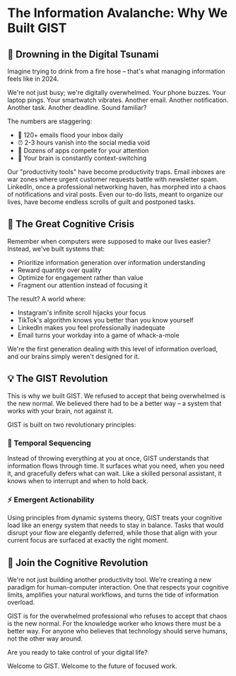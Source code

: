 # The Information Avalanche: Why We Built GIST

## 🌊 Drowning in the Digital Tsunami

Imagine trying to drink from a fire hose – that's what managing information feels like in 2024. 

We're not just busy; we're digitally overwhelmed. Your phone buzzes. Your laptop pings. Your smartwatch vibrates. Another email. Another notification. Another task. Another deadline. Sound familiar?

The numbers are staggering:
- 📧 120+ emails flood your inbox daily
- ⏰ 2-3 hours vanish into the social media void
- 🔔 Dozens of apps compete for your attention
- 💭 Your brain is constantly context-switching

Our "productivity tools" have become productivity traps. Email inboxes are war zones where urgent customer requests battle with newsletter spam. LinkedIn, once a professional networking haven, has morphed into a chaos of notifications and viral posts. Even our to-do lists, meant to organize our lives, have become endless scrolls of guilt and postponed tasks.

## 🤯 The Great Cognitive Crisis

Remember when computers were supposed to make our lives easier? Instead, we've built systems that:
- Prioritize information generation over information understanding
- Reward quantity over quality
- Optimize for engagement rather than value
- Fragment our attention instead of focusing it

The result? A world where:
- Instagram's infinite scroll hijacks your focus
- TikTok's algorithm knows you better than you know yourself
- LinkedIn makes you feel professionally inadequate
- Email turns your workday into a game of whack-a-mole

We're the first generation dealing with this level of information overload, and our brains simply weren't designed for it.

## 💡 The GIST Revolution

This is why we built GIST. We refused to accept that being overwhelmed is the new normal. We believed there had to be a better way – a system that works with your brain, not against it.

GIST is built on two revolutionary principles:

### 🌊 Temporal Sequencing
Instead of throwing everything at you at once, GIST understands that information flows through time. It surfaces what you need, when you need it, and gracefully defers what can wait. Like a skilled personal assistant, it knows when to interrupt and when to hold back.

### ⚡ Emergent Actionability
Using principles from dynamic systems theory, GIST treats your cognitive load like an energy system that needs to stay in balance. Tasks that would disrupt your flow are elegantly deferred, while those that align with your current focus are surfaced at exactly the right moment.

## 🚀 Join the Cognitive Revolution

We're not just building another productivity tool. We're creating a new paradigm for human-computer interaction. One that respects your cognitive limits, amplifies your natural workflows, and turns the tide of information overload.

GIST is for the overwhelmed professional who refuses to accept that chaos is the new normal.
For the knowledge worker who knows there must be a better way.
For anyone who believes that technology should serve humans, not the other way around.

Are you ready to take control of your digital life?

Welcome to GIST. Welcome to the future of focused work.
